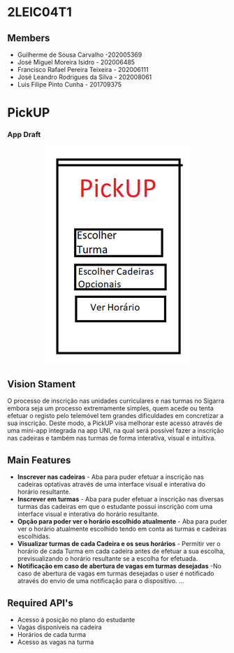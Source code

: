 # 2LEIC04T1

## Members
 - Guilherme de Sousa Carvalho -202005369
 - José Miguel Moreira Isidro - 202006485
 - Francisco Rafael Pereira Teixeira - 202006111
 - José Leandro Rodrigues da Silva - 202008061
 - Luis Filipe Pinto Cunha - 201709375


# PickUP
### App Draft
<p align="center" justify="center">
  <img src="mockup.png"/>
</p>

## Vision Stament
O processo de inscrição nas unidades curriculares e nas turmas no Sigarra embora seja um processo extremamente simples, quem acede ou tenta efetuar o registo pelo telemóvel tem grandes dificuldades em concretizar a sua inscrição. Deste modo, a PickUP visa melhorar este acesso através de uma mini-app integrada na app UNI, na qual será possível fazer a inscrição nas cadeiras e também nas turmas de forma interativa, visual e intuitiva. 

## Main Features
 - <b>Inscrever nas cadeiras</b> - Aba para puder efetuar a inscrição nas cadeiras optativas através de uma interface visual e interativa do horário resultante. 
 - <b>Inscrever em turmas</b>   - Aba para puder efetuar a inscrição nas diversas turmas das cadeiras em que o estudante possui inscrição com uma interface visual e interativa do horário resultante. 
 - <b>Opção para poder ver o horário escolhido atualmente</b> - Aba para puder ver o horário atualmente escolhido tendo em conta as turmas e cadeiras escolhidas. 
 - <b>Visualizar turmas de cada Cadeira e os seus horários</b> - Permitir ver o horário de cada Turma em cada cadeira antes de efetuar a sua escolha, previsualizando o horário resultante se a escolha for efetuada. 
 - <b>Notificação em caso de abertura de vagas em turmas desejadas</b> -No caso de abertura de vagas em turmas desejadas o user é notificado através do envio de uma notificação para o dispositivo. 
...

## Required API's
- Acesso á posição no plano do estudante 
- Vagas disponíveis na cadeira  
- Horários de cada turma 
- Acesso as vagas na turma

